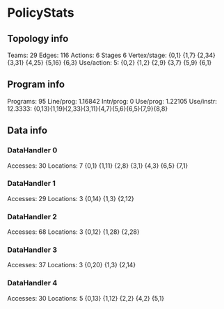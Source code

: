# PolicyStats
## Topology info
Teams:		29
Edges:		116
Actions:	6
Stages		6
Vertex/stage:	{0,1} {1,7} {2,34} {3,31} {4,25} {5,16} {6,3} 
Use/action:	5: {0,2} {1,2} {2,9} {3,7} {5,9} {6,1} 

## Program info
Programs:	95
Line/prog:	1.16842
Intr/prog:	0
Use/prog:	1.22105
Use/instr:	12.3333: {0,13}{1,19}{2,33}{3,11}{4,7}{5,6}{6,5}{7,9}{8,8}

## Data info

### DataHandler 0
Accesses:	30
Locations:	7
{0,1} {1,11} {2,8} {3,1} {4,3} {6,5} {7,1} 

### DataHandler 1
Accesses:	29
Locations:	3
{0,14} {1,3} {2,12} 

### DataHandler 2
Accesses:	68
Locations:	3
{0,12} {1,28} {2,28} 

### DataHandler 3
Accesses:	37
Locations:	3
{0,20} {1,3} {2,14} 

### DataHandler 4
Accesses:	30
Locations:	5
{0,13} {1,12} {2,2} {4,2} {5,1} 